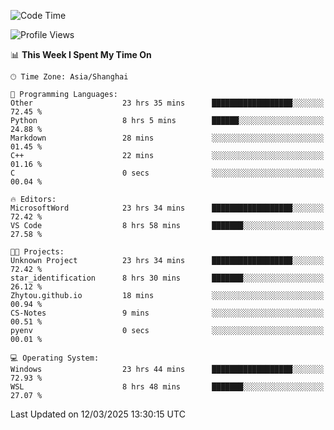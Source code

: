 <!--START_SECTION:waka-->
![Code Time](http://img.shields.io/badge/Code%20Time-2%2C386%20hrs%2029%20mins-blue)

![Profile Views](http://img.shields.io/badge/Profile%20Views-1-blue)

📊 **This Week I Spent My Time On** 

```text
🕑︎ Time Zone: Asia/Shanghai

💬 Programming Languages: 
Other                    23 hrs 35 mins      ██████████████████░░░░░░░   72.45 % 
Python                   8 hrs 5 mins        ██████░░░░░░░░░░░░░░░░░░░   24.88 % 
Markdown                 28 mins             ░░░░░░░░░░░░░░░░░░░░░░░░░   01.45 % 
C++                      22 mins             ░░░░░░░░░░░░░░░░░░░░░░░░░   01.16 % 
C                        0 secs              ░░░░░░░░░░░░░░░░░░░░░░░░░   00.04 % 

🔥 Editors: 
MicrosoftWord            23 hrs 34 mins      ██████████████████░░░░░░░   72.42 % 
VS Code                  8 hrs 58 mins       ███████░░░░░░░░░░░░░░░░░░   27.58 % 

🐱‍💻 Projects: 
Unknown Project          23 hrs 34 mins      ██████████████████░░░░░░░   72.42 % 
star_identification      8 hrs 30 mins       ███████░░░░░░░░░░░░░░░░░░   26.12 % 
Zhytou.github.io         18 mins             ░░░░░░░░░░░░░░░░░░░░░░░░░   00.94 % 
CS-Notes                 9 mins              ░░░░░░░░░░░░░░░░░░░░░░░░░   00.51 % 
pyenv                    0 secs              ░░░░░░░░░░░░░░░░░░░░░░░░░   00.01 % 

💻 Operating System: 
Windows                  23 hrs 44 mins      ██████████████████░░░░░░░   72.93 % 
WSL                      8 hrs 48 mins       ███████░░░░░░░░░░░░░░░░░░   27.07 % 
```


 Last Updated on 12/03/2025 13:30:15 UTC
<!--END_SECTION:waka-->